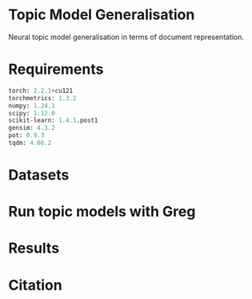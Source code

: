 # Topic Model Generalisation
Neural topic model generalisation in terms of document representation.

# Requirements
```python
torch: 2.2.1+cu121
torchmetrics: 1.3.2
numpy: 1.24.1
scipy: 1.12.0
scikit-learn: 1.4.1.post1
gensim: 4.3.2
pot: 0.9.3
tqdm: 4.66.2
```

# Datasets

# Run topic models with Greg

# Results

# Citation 

